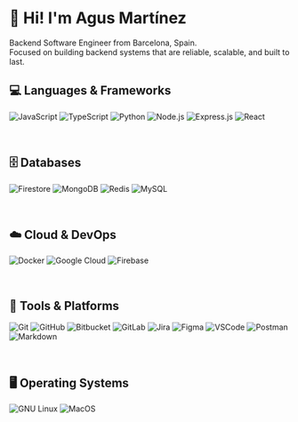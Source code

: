 # 👋 Hi! I'm Agus Martínez

Backend Software Engineer from Barcelona, Spain.<br>
Focused on building backend systems that are reliable, scalable, and built to last.



## 💻 Languages & Frameworks
![JavaScript](https://img.shields.io/badge/-JavaScript-F7DF1E?logo=JavaScript&logoColor=black&style=flat)
![TypeScript](https://img.shields.io/badge/TypeScript-3178C6?logo=TypeScript&logoColor=white&style=flat)
![Python](https://img.shields.io/badge/Python-3776AB?logo=Python&logoColor=white&style=flat)
![Node.js](https://img.shields.io/badge/-Node.js-5FA04E?logo=node.js&logoColor=white&style=flat)
![Express.js](https://img.shields.io/badge/-Express.js-000000?logo=express&logoColor=white&style=flat)
![React](https://img.shields.io/badge/-React-61DAFB?logo=react&logoColor=black&style=flat)

<br>

## 🗄 Databases
![Firestore](https://img.shields.io/badge/-Firestore-FFCA28?logo=googlecloud&logoColor=white&style=flat)
![MongoDB](https://img.shields.io/badge/MongoDB-47A248?logo=MongoDB&logoColor=white&style=flat)
![Redis](https://img.shields.io/badge/Redis-FF4438?logo=Redis&logoColor=white&style=flat)
![MySQL](https://img.shields.io/badge/MySQL-4479A1?logo=MySQL&logoColor=white&style=flat)

<br>

## ☁️ Cloud & DevOps
![Docker](https://img.shields.io/badge/Docker-2496ED?logo=Docker&logoColor=white&style=flat)
![Google Cloud](https://img.shields.io/badge/-Google%20Cloud-4285F4?logo=googlecloud&logoColor=white&style=flat)
![Firebase](https://img.shields.io/badge/-Firebase-FFCA28?logo=firebase&logoColor=black&style=flat)

<br>

## 🔧 Tools & Platforms
![Git](https://img.shields.io/badge/Git-F05032?logo=Git&logoColor=white&style=flat)
![GitHub](https://img.shields.io/badge/GitHub-181717?logo=GitHub&logoColor=white&style=flat)
![Bitbucket](https://img.shields.io/badge/-Bitbucket-0052CC?logo=bitbucket&logoColor=white&style=flat)
![GitLab](https://img.shields.io/badge/GitLab-FC6D26?logo=GitLab&logoColor=white&style=flat)
![Jira](https://img.shields.io/badge/-Jira-0052CC?logo=jira&logoColor=white&style=flat)
![Figma](https://img.shields.io/badge/Figma-F24E1E?logo=Figma&logoColor=white&style=flat)
![VSCode](https://img.shields.io/badge/VSCode-007ACC?logo=Visual-Studio-Code&logoColor=white&style=flat)
![Postman](https://img.shields.io/badge/Postman-FF6C37?logo=Postman&logoColor=white&style=flat)
![Markdown](https://img.shields.io/badge/Markdown-000000?logo=Markdown&logoColor=white&style=flat)

<br>

## 🖥 Operating Systems
![GNU Linux](https://img.shields.io/badge/GNU%20Linux-FCC624?logo=Linux&logoColor=black&style=flat)
![MacOS](https://img.shields.io/badge/MacOS-000000?logo=Apple&logoColor=white&style=flat)

